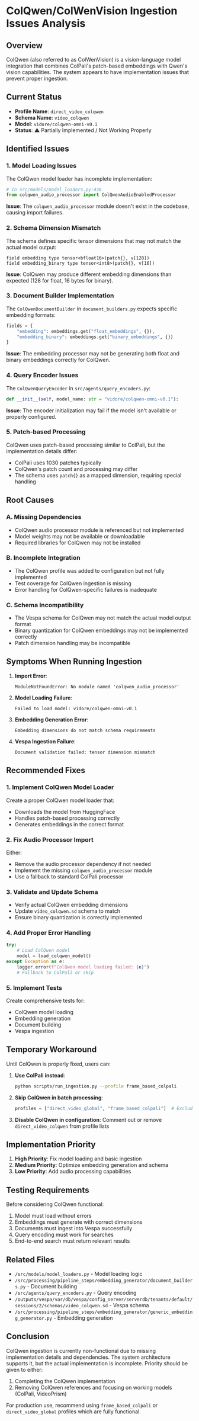# ColQwen/ColWenVision Ingestion Issues Analysis

## Overview
ColQwen (also referred to as ColWenVision) is a vision-language model integration that combines ColPali's patch-based embeddings with Qwen's vision capabilities. The system appears to have implementation issues that prevent proper ingestion.

## Current Status
- **Profile Name**: `direct_video_colqwen`
- **Schema Name**: `video_colqwen`
- **Model**: `vidore/colqwen-omni-v0.1`
- **Status**: ⚠️ Partially Implemented / Not Working Properly

## Identified Issues

### 1. **Model Loading Issues**
The ColQwen model loader has incomplete implementation:

```python
# In src/models/model_loaders.py:436
from colqwen_audio_processor import ColQwenAudioEnabledProcessor
```

**Issue**: The `colqwen_audio_processor` module doesn't exist in the codebase, causing import failures.

### 2. **Schema Dimension Mismatch**
The schema defines specific tensor dimensions that may not match the actual model output:

```
field embedding type tensor<bfloat16>(patch{}, v[128])
field embedding_binary type tensor<int8>(patch{}, v[16])
```

**Issue**: ColQwen may produce different embedding dimensions than expected (128 for float, 16 bytes for binary).

### 3. **Document Builder Implementation**
The `ColQwenDocumentBuilder` in `document_builders.py` expects specific embedding formats:

```python
fields = {
    "embedding": embeddings.get("float_embeddings", {}),
    "embedding_binary": embeddings.get("binary_embeddings", {})
}
```

**Issue**: The embedding processor may not be generating both float and binary embeddings correctly for ColQwen.

### 4. **Query Encoder Issues**
The `ColQwenQueryEncoder` in `src/agents/query_encoders.py`:

```python
def __init__(self, model_name: str = "vidore/colqwen-omni-v0.1"):
```

**Issue**: The encoder initialization may fail if the model isn't available or properly configured.

### 5. **Patch-based Processing**
ColQwen uses patch-based processing similar to ColPali, but the implementation details differ:
- ColPali uses 1030 patches typically
- ColQwen's patch count and processing may differ
- The schema uses `patch{}` as a mapped dimension, requiring special handling

## Root Causes

### A. **Missing Dependencies**
- ColQwen audio processor module is referenced but not implemented
- Model weights may not be available or downloadable
- Required libraries for ColQwen may not be installed

### B. **Incomplete Integration**
- The ColQwen profile was added to configuration but not fully implemented
- Test coverage for ColQwen ingestion is missing
- Error handling for ColQwen-specific failures is inadequate

### C. **Schema Incompatibility**
- The Vespa schema for ColQwen may not match the actual model output format
- Binary quantization for ColQwen embeddings may not be implemented correctly
- Patch dimension handling may be incompatible

## Symptoms When Running Ingestion

1. **Import Error**: 
   ```
   ModuleNotFoundError: No module named 'colqwen_audio_processor'
   ```

2. **Model Loading Failure**:
   ```
   Failed to load model: vidore/colqwen-omni-v0.1
   ```

3. **Embedding Generation Error**:
   ```
   Embedding dimensions do not match schema requirements
   ```

4. **Vespa Ingestion Failure**:
   ```
   Document validation failed: tensor dimension mismatch
   ```

## Recommended Fixes

### 1. **Implement ColQwen Model Loader**
Create a proper ColQwen model loader that:
- Downloads the model from HuggingFace
- Handles patch-based processing correctly
- Generates embeddings in the correct format

### 2. **Fix Audio Processor Import**
Either:
- Remove the audio processor dependency if not needed
- Implement the missing `colqwen_audio_processor` module
- Use a fallback to standard ColPali processor

### 3. **Validate and Update Schema**
- Verify actual ColQwen embedding dimensions
- Update `video_colqwen.sd` schema to match
- Ensure binary quantization is correctly implemented

### 4. **Add Proper Error Handling**
```python
try:
    # Load ColQwen model
    model = load_colqwen_model()
except Exception as e:
    logger.error(f"ColQwen model loading failed: {e}")
    # Fallback to ColPali or skip
```

### 5. **Implement Tests**
Create comprehensive tests for:
- ColQwen model loading
- Embedding generation
- Document building
- Vespa ingestion

## Temporary Workaround

Until ColQwen is properly fixed, users can:

1. **Use ColPali instead**:
   ```bash
   python scripts/run_ingestion.py --profile frame_based_colpali
   ```

2. **Skip ColQwen in batch processing**:
   ```python
   profiles = ["direct_video_global", "frame_based_colpali"]  # Exclude direct_video_colqwen
   ```

3. **Disable ColQwen in configuration**:
   Comment out or remove `direct_video_colqwen` from profile lists

## Implementation Priority

1. **High Priority**: Fix model loading and basic ingestion
2. **Medium Priority**: Optimize embedding generation and schema
3. **Low Priority**: Add audio processing capabilities

## Testing Requirements

Before considering ColQwen functional:
1. Model must load without errors
2. Embeddings must generate with correct dimensions
3. Documents must ingest into Vespa successfully
4. Query encoding must work for searches
5. End-to-end search must return relevant results

## Related Files

- `/src/models/model_loaders.py` - Model loading logic
- `/src/processing/pipeline_steps/embedding_generator/document_builders.py` - Document building
- `/src/agents/query_encoders.py` - Query encoding
- `/outputs/vespa/var/db/vespa/config_server/serverdb/tenants/default/sessions/2/schemas/video_colqwen.sd` - Vespa schema
- `/src/processing/pipeline_steps/embedding_generator/generic_embedding_generator.py` - Embedding generation

## Conclusion

ColQwen ingestion is currently non-functional due to missing implementation details and dependencies. The system architecture supports it, but the actual implementation is incomplete. Priority should be given to either:
1. Completing the ColQwen implementation
2. Removing ColQwen references and focusing on working models (ColPali, VideoPrism)

For production use, recommend using `frame_based_colpali` or `direct_video_global` profiles which are fully functional.